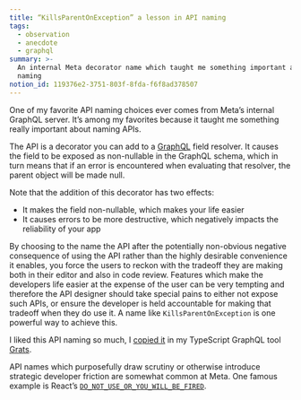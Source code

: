 ```yaml
---
title: “KillsParentOnException” a lesson in API naming
tags:
  - observation
  - anecdote
  - graphql
summary: >-
  An internal Meta decorator name which taught me something important about API
  naming
notion_id: 119376e2-3751-803f-8fda-f6f8ad378507
---
```

One of my favorite API naming choices ever comes from Meta’s internal GraphQL server. It’s among my favorites because it taught me something really important about naming APIs.

The API is a decorator you can add to a [GraphQL](https://graphql.org/) field resolver. It causes the field to be exposed as non-nullable in the GraphQL schema, which in turn means that if an error is encountered when evaluating that resolver, the parent object will be made null.

Note that the addition of this decorator has two effects:

- It makes the field non-nullable, which makes your life easier
- It causes errors to be more destructive, which negatively impacts the reliability of your app

By choosing to the name the API after the potentially non-obvious negative consequence of using the API rather than the highly desirable convenience it enables, you force the users to reckon with the tradeoff they are making both in their editor and also in code review. Features which make the developers life easier at the expense of the user can be very tempting and therefore the API designer should take special pains to either not expose such APIs, or ensure the developer is held accountable for making that tradeoff when they do use it. A name like `KillsParentOnException` is one powerful way to achieve this.

I liked this API naming so much, I [copied it](https://grats.capt.dev/docs/resolvers/nullability/) in my TypeScript GraphQL tool [Grats](https://grats.capt.dev/).

API names which purposefully draw scrutiny or otherwise introduce strategic developer friction are somewhat common at Meta. One famous example is React’s [`DO_NOT_USE_OR_YOU_WILL_BE_FIRED`](https://github.com/facebook/react/blob/80bff5397bf854750dbe7c286f61654ea58938c5/src/umd/ReactUMDEntry.js#L21-L22).
